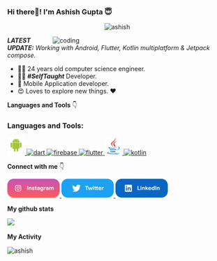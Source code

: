### Hi there👋! I'm Ashish Gupta 😇
<p align="center"> <img src="https://komarev.com/ghpvc/?username=ashishgupta" alt="ashish" /> </p>

<img align="right" alt="coding" width="400" src="https://user-images.githubusercontent.com/55389276/140866485-8fb1c876-9a8f-4d6a-98dc-08c4981eaf70.gif">


_**LATEST UPDATE:**_ <i>Working with Android, Flutter, Kotlin multiplatform & Jetpack compose. </i>

- 👨‍🎓 24 years old computer science engineer.
- 👨‍💻 ***#SelfTaught*** Developer.
- 📱 Mobile Application developer.
- 😍 Loves to explore new things. ❤️


**Languages and Tools** 👇

<h3 align="left">Languages and Tools:</h3>
<p align="left">
<a href="https://developer.android.com" target="_blank" rel="noreferrer"> <img src="https://raw.githubusercontent.com/devicons/devicon/master/icons/android/android-original-wordmark.svg" alt="android" width="40" height="40"/> </a>
<a href="https://dart.dev" target="_blank" rel="noreferrer"> <img src="https://www.vectorlogo.zone/logos/dartlang/dartlang-icon.svg" alt="dart" width="40" height="40"/> </a>
<a href="https://firebase.google.com/" target="_blank" rel="noreferrer"> <img src="https://www.vectorlogo.zone/logos/firebase/firebase-icon.svg" alt="firebase" width="40" height="40"/> </a> 
<a href="https://flutter.dev" target="_blank" rel="noreferrer"> <img src="https://www.vectorlogo.zone/logos/flutterio/flutterio-icon.svg" alt="flutter" width="40" height="40"/> </a> 
<a href="https://www.java.com" target="_blank" rel="noreferrer"> <img src="https://raw.githubusercontent.com/devicons/devicon/master/icons/java/java-original.svg" alt="java" width="40" height="40"/> </a> 
<a href="https://kotlinlang.org" target="_blank" rel="noreferrer"> <img src="https://www.vectorlogo.zone/logos/kotlinlang/kotlinlang-icon.svg" alt="kotlin" width="40" height="40"/> </a> </p>


**Connect with me** 👇

<p float="left">
 <a href="https://www.instagram.com/ashishgupta8051/" title="Redirect to Instagram">
    <img src="/assets/instagram.png" width="120" alt="Instagram" />
  </a>

  <a href="https://twitter.com/ashish80511" title="Redirect to Twitter">
    <img src="/assets/twitter.png" width="120" alt="Twitter" />
  </a>
  
  <a href="https://www.linkedin.com/in/ashishgupta8051/" title="Redirect to LinkedIn">
    <img src="/assets/linkedin.png" width="120" alt="LinkedIn" />
  </a>
</p>

**My github stats**
<p align="start"> <img src="https://github-readme-stats.vercel.app/api?username=ashishgupta8051&count_private=true&show_icons=true&theme=radical" />

**My Activity**

<p><img align="center" src="https://github-readme-streak-stats.herokuapp.com/?user=ashishgupta8051&" alt="ashish" /></p>

